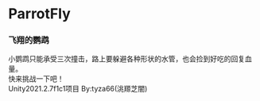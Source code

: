 # ParrotFly
### 飞翔的鹦鹉
小鹦鹉只能承受三次撞击，路上要躲避各种形状的水管，也会捡到好吃的回复血量。  
快来挑战一下吧！  
Unity2021.2.7f1c1项目
By:tyza66(洮羱芝闇)
